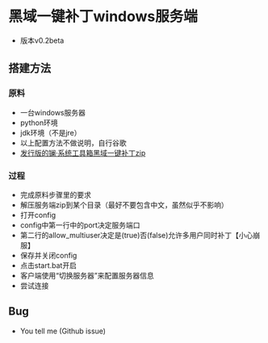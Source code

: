 # 黑域一键补丁windows服务端
- 版本v0.2beta
## 搭建方法
### 原料
- 一台windows服务器
- python环境
- jdk环境（不是jre）
- 以上配置方法不做说明，自行谷歌
- [发行版的镧·系统工具箱黑域一键补丁zip](https://github.com/xzr467706992/Lanthanum_system_toolbox_v2/releases)
### 过程
- 完成原料步骤里的要求
- 解压服务端zip到某个目录（最好不要包含中文，虽然似乎不影响）
- 打开config
- config中第一行中的port决定服务端口
- 第二行的allow_multiuser决定是(true)否(false)允许多用户同时补丁【小心崩服】
- 保存并关闭config
- 点击start.bat开启
- 客户端使用“切换服务器”来配置服务器信息
- 尝试连接

## Bug
- You tell me (Github issue)
